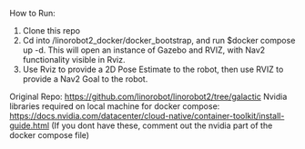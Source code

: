 How to Run:

1. Clone this repo
2. Cd into /linorobot2_docker/docker_bootstrap, and run $docker compose up -d. This will open an instance of Gazebo and RVIZ, with Nav2 functionality visible in Rviz.
3. Use Rviz to provide a 2D Pose Estimate to the robot, then use RVIZ to provide a Nav2 Goal to the robot.

Original Repo: https://github.com/linorobot/linorobot2/tree/galactic
Nvidia libraries required on local machine for docker compose: https://docs.nvidia.com/datacenter/cloud-native/container-toolkit/install-guide.html
(If you dont have these, comment out the nvidia part of the docker compose file)
